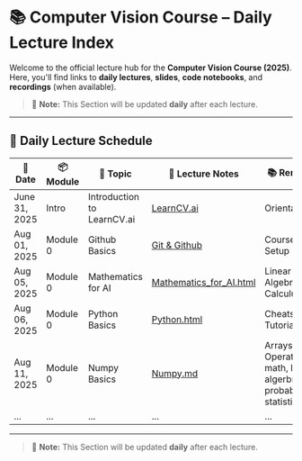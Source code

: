 # 📚 Computer Vision Course – Daily Lecture Index

Welcome to the official lecture hub for the **Computer Vision Course (2025)**.
Here, you'll find links to **daily lectures**, **slides**, **code notebooks**, and **recordings** (when available).

> 📌 **Note:** This Section will be updated **daily** after each lecture.

---

## 📆 Daily Lecture Schedule

| 📅 Date      | 📦 Module | 🧠 Topic                         | 📁 Lecture Notes | 📚 Remarks                               |
| ------------ | --------- | -------------------------------- | ----------------- | ------------------------------------------ |
| June 31, 2025 | Intro  | Introduction to LearnCV.ai  | [LearnCV.ai](../index.md)  | Orientation   |
| Aug 01, 2025 | Module 0  | Github Basics | [Git & Github](../tools/git&github.md)  | Course Setup   |
| Aug 05, 2025 | Module 0  | Mathematics for AI | [Mathematics_for_AI.html](templates/Mathematics_for_AI.html)  | Linear Algebra, Calculus   |
| Aug 06, 2025 | Module 0  | Python Basics| [Python.html](templates/Python.html)  | Cheatsheets, Tutorial   |
| Aug 11, 2025 | Module 0  | Numpy Basics| [Numpy.md](../tools/numpy.md)  |  Arrays & Operations, math, linear-algerbra, probability & statistics  |
| ...          | ...       | ...                              | ...               | ...                                        |

---


> 📌 **Note:** This Section will be updated **daily** after each lecture.
